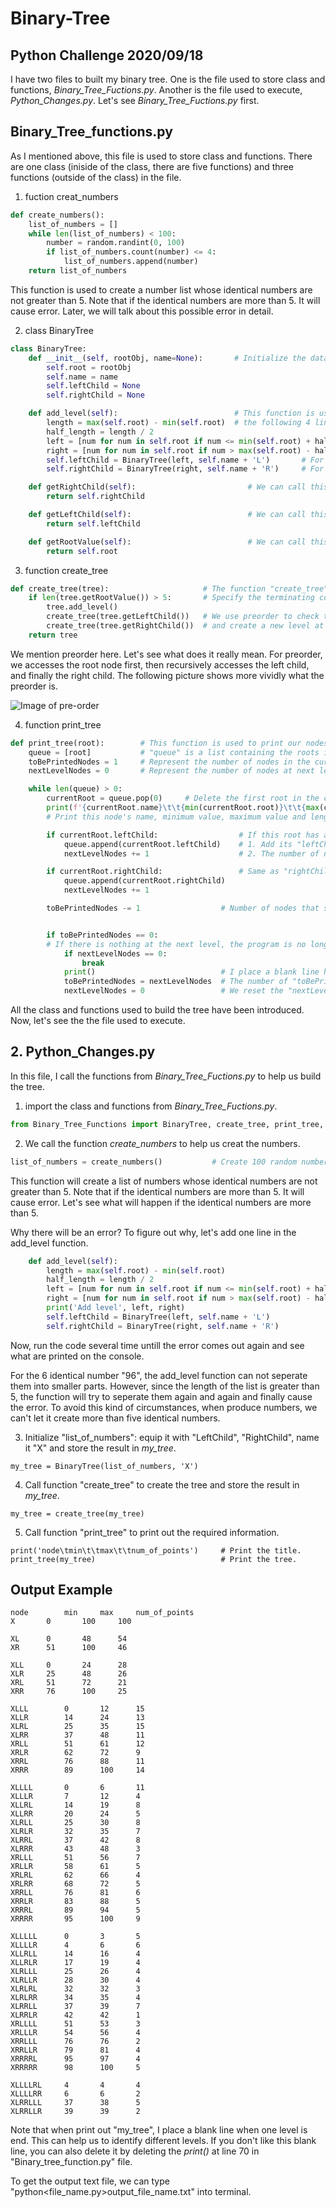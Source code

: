 # Binary-Tree
## Python Challenge 2020/09/18
I have two files to built my binary tree. One is the file used to store class and functions, *Binary_Tree_Fuctions.py*. Another is the file used to execute, *Python_Changes.py*. Let's see *Binary_Tree_Fuctions.py* first.

## Binary_Tree_functions.py
As I mentioned above, this file is used to store class and functions. There are one class (iniside of the class, there are five functions) and three functions (outside of the class) in the file.

1. fuction creat_numbers
```python
def create_numbers():
    list_of_numbers = []
    while len(list_of_numbers) < 100:
        number = random.randint(0, 100)
        if list_of_numbers.count(number) <= 4:
            list_of_numbers.append(number)
    return list_of_numbers
```
This function is used to create a number list whose identical numbers are not greater than 5. Note that if the identical numbers are more than 5. It will cause error. Later, we will talk about this possible error in detail.

2. class BinaryTree
```python
class BinaryTree:
    def __init__(self, rootObj, name=None):       # Initialize the data by creating its "LeftChild", "RightChild" and name.
        self.root = rootObj
        self.name = name
        self.leftChild = None
        self.rightChild = None

    def add_level(self):                          # This function is used to add level at the needed nodes.
        length = max(self.root) - min(self.root)  # the following 4 lines shows how I separate the exiting list into two parts.
        half_length = length / 2
        left = [num for num in self.root if num <= min(self.root) + half_length]
        right = [num for num in self.root if num > max(self.root) - half_length]
        self.leftChild = BinaryTree(left, self.name + 'L')       # For the "leftChild", the name will plus "L"
        self.rightChild = BinaryTree(right, self.name + 'R')     # For the "rightChild", the name will plus "R"

    def getRightChild(self):                         # We can call this function to return the "rightChild" value.
        return self.rightChild                       

    def getLeftChild(self):                          # We can call this function to return the "leftChild" value.
        return self.leftChild

    def getRootValue(self):                          # We can call this function to return the "root" value.
        return self.root
```

3. function create_tree
```python
def create_tree(tree):                     # The function "create_tree" is used to create our tree.
    if len(tree.getRootValue()) > 5:       # Specify the terminating condition (not greater than 5 points).
        tree.add_level()
        create_tree(tree.getLeftChild())   # We use preorder to check the nodes who satisfy the condition "length > 5",
        create_tree(tree.getRightChild())  # and create a new level at these satisfying nodes.
    return tree
```
We mention preorder here. Let's see what does it really mean. For preorder, we accesses the root node first, then recursively accesses the left child, and finally the right child. The following picture shows more vividly what the preorder is.

![Image of pre-order](https://img.overpic.net/images/w/3/1/xw315zqc1h39m3pzph.png)


4. function print_tree
```python
def print_tree(root):        # This function is used to print our nodes from "top to bottom" and "left to right".
    queue = [root]           # "queue" is a list containing the roots in the current level.
    toBePrintedNodes = 1     # Represent the number of nodes in the current level that have not yet been printed.
    nextLevelNodes = 0       # Represent the number of nodes at next level.

    while len(queue) > 0:
        currentRoot = queue.pop(0)     # Delete the first root in the current "queue" and store its value in "currentRoot".
        print(f'{currentRoot.name}\t\t{min(currentRoot.root)}\t\t{max(currentRoot.root)}\t\t{len(currentRoot.root)}')
        # Print this node's name, minimum value, maximum value and length

        if currentRoot.leftChild:                  # If this root has a "leftChild", then we will:
            queue.append(currentRoot.leftChild)    # 1. Add its "leftChild" to "queue".
            nextLevelNodes += 1                    # 2. The number of nodes at next level will plus 1.

        if currentRoot.rightChild:                 # Same as "rightChild"
            queue.append(currentRoot.rightChild)
            nextLevelNodes += 1

        toBePrintedNodes -= 1                  # Number of nodes that should be printed in the current level will minus 1.


        if toBePrintedNodes == 0:
        # If there is nothing at the next level, the program is no longer executed
            if nextLevelNodes == 0:
                break
            print()                            # I place a blank line here to identify the current level is end.
            toBePrintedNodes = nextLevelNodes  # The number of "toBePrintedNodes" in the new cycle is "nextLevelNodes".
            nextLevelNodes = 0                 # We reset the "nextLevelNodes". Let it count the number in the new cycle.
```

All the class and functions used to build the tree have been introduced. Now, let's see the the file used to execute.

## 2. Python_Changes.py
In this file, I call the functions from *Binary_Tree_Fuctions.py* to help us build the tree.

1. import the class and functions from *Binary_Tree_Fuctions.py*.
```python
from Binary_Tree_Functions import BinaryTree, create_tree, print_tree, create_numbers
```

2. We call the function *create_numbers* to help us creat the numbers.
```python
list_of_numbers = create_numbers()           # Create 100 random numbers and store it in "list_of_numbers".
```
This function will create a list of numbers whose identical numbers are not greater than 5. Note that if the identical numbers are more than 5. It will cause error. Let's see what will happen if the identical numbers are more than 5.

Why there will be an error? To figure out why, let's add one line in the add_level function.
```python
    def add_level(self):
        length = max(self.root) - min(self.root)
        half_length = length / 2
        left = [num for num in self.root if num <= min(self.root) + half_length]
        right = [num for num in self.root if num > max(self.root) - half_length]
        print('Add level', left, right)                                         # We add a 'print' here!
        self.leftChild = BinaryTree(left, self.name + 'L')
        self.rightChild = BinaryTree(right, self.name + 'R')
```
Now, run the code several time untill the error comes out again and see what are printed on the console.

For the 6 identical number "96", the add_level function can not seperate them into smaller parts. However, since the length of the list is greater than 5, the function will try to seperate them again and again and finally cause the error. To avoid this kind of circumstances, when produce numbers, we can't let it create more than five identical numbers.

3. Initialize "list_of_numbers": equip it with "LeftChild", "RightChild", name it "X" and store the result in *my_tree*.
```
my_tree = BinaryTree(list_of_numbers, 'X')
```

4. Call function "create_tree" to create the tree and store the result in *my_tree*.
```
my_tree = create_tree(my_tree)
```

5. Call function "print_tree" to print out the required information.
```
print('node\tmin\t\tmax\t\tnum_of_points')     # Print the title.
print_tree(my_tree)                            # Print the tree.
```

## Output Example
```
node		min		max		num_of_points
X		0		100		100

XL		0		48		54
XR		51		100		46

XLL		0		24		28
XLR		25		48		26
XRL		51		72		21
XRR		76		100		25

XLLL		0		12		15
XLLR		14		24		13
XLRL		25		35		15
XLRR		37		48		11
XRLL		51		61		12
XRLR		62		72		9
XRRL		76		88		11
XRRR		89		100		14

XLLLL		0		6		11
XLLLR		7		12		4
XLLRL		14		19		8
XLLRR		20		24		5
XLRLL		25		30		8
XLRLR		32		35		7
XLRRL		37		42		8
XLRRR		43		48		3
XRLLL		51		56		7
XRLLR		58		61		5
XRLRL		62		66		4
XRLRR		68		72		5
XRRLL		76		81		6
XRRLR		83		88		5
XRRRL		89		94		5
XRRRR		95		100		9

XLLLLL		0		3		5
XLLLLR		4		6		6
XLLRLL		14		16		4
XLLRLR		17		19		4
XLRLLL		25		26		4
XLRLLR		28		30		4
XLRLRL		32		32		3
XLRLRR		34		35		4
XLRRLL		37		39		7
XLRRLR		42		42		1
XRLLLL		51		53		3
XRLLLR		54		56		4
XRRLLL		76		76		2
XRRLLR		79		81		4
XRRRRL		95		97		4
XRRRRR		98		100		5

XLLLLRL		4		4		4
XLLLLRR		6		6		2
XLRRLLL		37		38		5
XLRRLLR		39		39		2
```
Note that when print out "my_tree", I place a blank line when one level is end. This can help us to identify different levels. If you don't like this blank line, you can also delete it by deleting the *print()* at line 70 in "Binary_tree_function.py" file.

To get the output text file, we can type "python<file_name.py>output_file_name.txt" into terminal.
